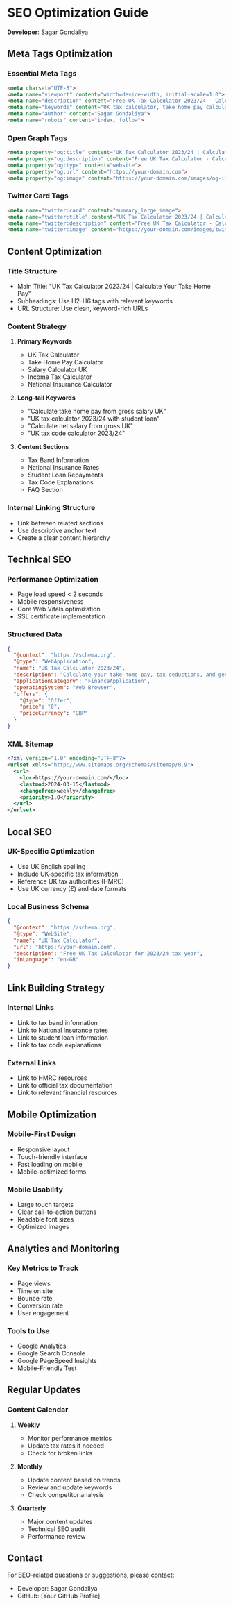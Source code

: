 # SEO Optimization Guide

**Developer**: Sagar Gondaliya

## Meta Tags Optimization

### Essential Meta Tags
```html
<meta charset="UTF-8">
<meta name="viewport" content="width=device-width, initial-scale=1.0">
<meta name="description" content="Free UK Tax Calculator 2023/24 - Calculate your take-home pay, income tax, National Insurance, and student loan repayments. Accurate calculations for UK salaries with detailed breakdowns.">
<meta name="keywords" content="UK tax calculator, take home pay calculator, salary calculator, income tax calculator, National Insurance calculator, student loan calculator, tax code calculator, UK salary calculator, gross to net calculator, net to gross calculator, 2023/24 tax calculator, UK tax bands, personal allowance calculator">
<meta name="author" content="Sagar Gondaliya">
<meta name="robots" content="index, follow">
```

### Open Graph Tags
```html
<meta property="og:title" content="UK Tax Calculator 2023/24 | Calculate Your Take Home Pay">
<meta property="og:description" content="Free UK Tax Calculator - Calculate your take-home pay, tax deductions, and generate professional payslips. Accurate calculations for UK salaries.">
<meta property="og:type" content="website">
<meta property="og:url" content="https://your-domain.com">
<meta property="og:image" content="https://your-domain.com/images/og-image.jpg">
```

### Twitter Card Tags
```html
<meta name="twitter:card" content="summary_large_image">
<meta name="twitter:title" content="UK Tax Calculator 2023/24 | Calculate Your Take Home Pay">
<meta name="twitter:description" content="Free UK Tax Calculator - Calculate your take-home pay, tax deductions, and generate professional payslips.">
<meta name="twitter:image" content="https://your-domain.com/images/twitter-card.jpg">
```

## Content Optimization

### Title Structure
- Main Title: "UK Tax Calculator 2023/24 | Calculate Your Take Home Pay"
- Subheadings: Use H2-H6 tags with relevant keywords
- URL Structure: Use clean, keyword-rich URLs

### Content Strategy
1. **Primary Keywords**
   - UK Tax Calculator
   - Take Home Pay Calculator
   - Salary Calculator UK
   - Income Tax Calculator
   - National Insurance Calculator

2. **Long-tail Keywords**
   - "Calculate take home pay from gross salary UK"
   - "UK tax calculator 2023/24 with student loan"
   - "Calculate net salary from gross UK"
   - "UK tax code calculator 2023/24"

3. **Content Sections**
   - Tax Band Information
   - National Insurance Rates
   - Student Loan Repayments
   - Tax Code Explanations
   - FAQ Section

### Internal Linking Structure
- Link between related sections
- Use descriptive anchor text
- Create a clear content hierarchy

## Technical SEO

### Performance Optimization
- Page load speed < 2 seconds
- Mobile responsiveness
- Core Web Vitals optimization
- SSL certificate implementation

### Structured Data
```json
{
  "@context": "https://schema.org",
  "@type": "WebApplication",
  "name": "UK Tax Calculator 2023/24",
  "description": "Calculate your take-home pay, tax deductions, and generate professional payslips.",
  "applicationCategory": "FinanceApplication",
  "operatingSystem": "Web Browser",
  "offers": {
    "@type": "Offer",
    "price": "0",
    "priceCurrency": "GBP"
  }
}
```

### XML Sitemap
```xml
<?xml version="1.0" encoding="UTF-8"?>
<urlset xmlns="http://www.sitemaps.org/schemas/sitemap/0.9">
  <url>
    <loc>https://your-domain.com/</loc>
    <lastmod>2024-03-15</lastmod>
    <changefreq>weekly</changefreq>
    <priority>1.0</priority>
  </url>
</urlset>
```

## Local SEO

### UK-Specific Optimization
- Use UK English spelling
- Include UK-specific tax information
- Reference UK tax authorities (HMRC)
- Use UK currency (£) and date formats

### Local Business Schema
```json
{
  "@context": "https://schema.org",
  "@type": "WebSite",
  "name": "UK Tax Calculator",
  "url": "https://your-domain.com",
  "description": "Free UK Tax Calculator for 2023/24 tax year",
  "inLanguage": "en-GB"
}
```

## Link Building Strategy

### Internal Links
- Link to tax band information
- Link to National Insurance rates
- Link to student loan information
- Link to tax code explanations

### External Links
- Link to HMRC resources
- Link to official tax documentation
- Link to relevant financial resources

## Mobile Optimization

### Mobile-First Design
- Responsive layout
- Touch-friendly interface
- Fast loading on mobile
- Mobile-optimized forms

### Mobile Usability
- Large touch targets
- Clear call-to-action buttons
- Readable font sizes
- Optimized images

## Analytics and Monitoring

### Key Metrics to Track
- Page views
- Time on site
- Bounce rate
- Conversion rate
- User engagement

### Tools to Use
- Google Analytics
- Google Search Console
- Google PageSpeed Insights
- Mobile-Friendly Test

## Regular Updates

### Content Calendar
1. **Weekly**
   - Monitor performance metrics
   - Update tax rates if needed
   - Check for broken links

2. **Monthly**
   - Update content based on trends
   - Review and update keywords
   - Check competitor analysis

3. **Quarterly**
   - Major content updates
   - Technical SEO audit
   - Performance review

## Contact

For SEO-related questions or suggestions, please contact:
- Developer: Sagar Gondaliya
- GitHub: [Your GitHub Profile] 
